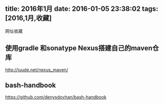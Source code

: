 title: 2016年1月
date: 2016-01-05 23:38:02
tags: [2016,1月,收藏]
---

网址收藏
<!--more-->

## 使用gradle 和sonatype Nexus搭建自己的maven仓库
<http://juude.net/nexus_maven/>

## bash-handbook
<https://github.com/denysdovhan/bash-handbook>
